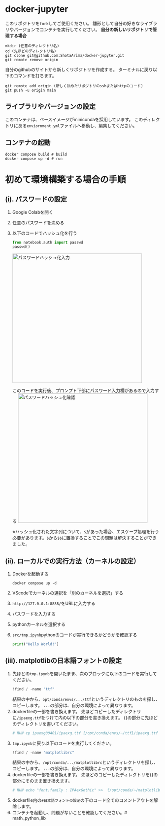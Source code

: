 # docker-jupyter
このリポジトリを`fork`してご使用ください。
雛形として自分の好きなライブラリやバージョンでコンテナを実行してください。
**自分の新しいリポジトリで管理する場合**
```shell
mkdir (任意のディレクトリ名)
cd (先ほどのディレクトリ名)
git clone git@github.com:ShotaArima/docker-jupyter.git
git remote remove origin
```
自分のgithubのサイトから新しくリポジトリを作成する。
ターミナルに戻り以下のコマンドを打ちます。
```shell
git remote add origin (新しく決めたリポジトリのsshまたはhttpのコード)
git push -u origin main
```

## ライブラリやバージョンの設定
このコンテナは、ベースイメージがminicondaを採用しています。
このディレクトリにある`enviornment.yml`ファイルへ移動し、編集してください。

## コンテナの起動
```shell
docker compose build # build
docker compose up -d # run
```
# 初めて環境構築する場合の手順

## (i). パスワードの設定
1. Google Colabを開く

2. 任意のパスワードを決める

3. 以下のコードでハッシュ化を行う
    ```python
    from notebook.auth import passwd
    passwd()
    ```
    <img width="420" alt="パスワードハッシュ化入力" src="https://github.com/ShotaArima/docker-jupyter/assets/130956497/36046f6c-d36a-4c25-a5b1-bd2d5b37d7ce">

    このコードを実行後、プロンプト下部にパスワード入力欄があるので入力する
    <img width="420" alt="パスワードハッシュ化確認" src="https://github.com/ShotaArima/docker-jupyter/assets/130956497/4ddb823c-5302-453d-9682-6a4d7f6a8ff4">

    ※ハッシュ化された文字列について、`$`があった場合、エスケープ処理を行う必要があります。`$`から`$$`に置換することでこの問題は解決することができました。

    

## (ii). ローカルでの実行方法（カーネルの設定）
1. Dockerを起動する
    ```shell
    docker compose up -d
    ```

2. VScodeでカーネルの選択を「別のカーネルを選択」する

3. `http://127.0.0.1:8888/`をURLに入力する

4. パスワードを入力する

5. pythonカーネルを選択する
6. `src/tmp.ipynb`pythonのコードが実行できるかどうかを確認する
    ```python
    print("Hello World!")
    ```
## (iii). matplotlibの日本語フォントの設定
1.  先ほどの`tmp.ipynb`を開いたまま、次のブロックに以下のコードを実行してください。
    ```python
    !find / -name "ttf"
    ```
    結果の中から、`opt/conda/envs/.../ttf`というディレクトリのものを探し、コピーします。
    `...`の部分は、自分の環境によって異なります。
2. dockerfileの一部を書き換えます。
    先ほどコピーしたディレクトリに`/ipaexg.ttf`をつけて内の以下の部分を書き換えます。
    {}の部分に先ほどのディレクトリを書いてください。
    ```dockerfile
    # RUN cp ipaexg00401/ipaexg.ttf {/opt/conda/envs/~/ttf}/ipaexg.ttf
    ```
3. `tmp.ipynb`に戻り以下のコードを実行してください。
    ```python
    !find / -name "matplotlibrc"
    ```
    結果の中から、`/opt/conda/.../matplotlibrc`というディレクトリを探し、コピーします。
    `...`の部分は、自分の環境によって異なります。
4. dockerfileの一部を書き換えます。
    先ほどのコピーしたディレクトリを{}の部分にそのまま置き換えます。
    ```dockerfile
    # RUN echo "font.family : IPAexGothic" >>  {/opt/conda/~/matplotlibrc}
    ```
5. dockerfile内の`#日本語フォントの設定`の下のコード全てのコメントアウトを解除します。
6. コンテナを起動し、問題がないことを確認してください。# math_python_lib
